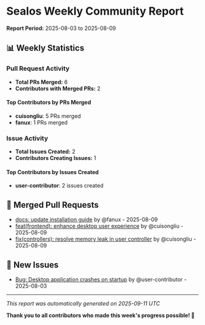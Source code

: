 # Sealos Weekly Community Report

**Report Period:** 2025-08-03 to 2025-08-09

## 📊 Weekly Statistics

### Pull Request Activity

- **Total PRs Merged:** 6
- **Contributors with Merged PRs:** 2

#### Top Contributors by PRs Merged

- **cuisongliu**: 5 PRs merged
- **fanux**: 1 PRs merged

### Issue Activity

- **Total Issues Created:** 2
- **Contributors Creating Issues:** 1

#### Top Contributors by Issues Created

- **user-contributor**: 2 issues created

## 🚀 Merged Pull Requests

- [docs: update installation guide](https://github.com/labring/sealos/pull/6033) by @fanux - 2025-08-09
- [feat(frontend): enhance desktop user experience](https://github.com/labring/sealos/pull/6031) by @cuisongliu - 2025-08-09
- [fix(controllers): resolve memory leak in user controller](https://github.com/labring/sealos/pull/6032) by @cuisongliu - 2025-08-09

## 🐛 New Issues

- [Bug: Desktop application crashes on startup](https://github.com/labring/sealos/issues/8031) by @user-contributor - 2025-08-03

---

*This report was automatically generated on 2025-09-11 UTC*

**Thank you to all contributors who made this week's progress possible! 🎉**

